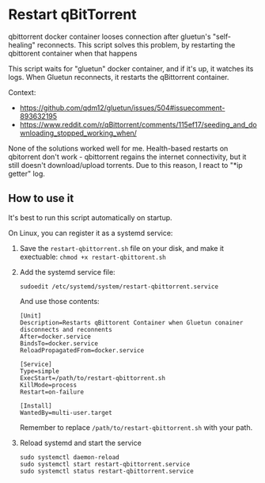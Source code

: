 # Restart qBitTorrent
qbittorrent docker container looses connection after gluetun's "self-healing" reconnects.
This script solves this problem, by restarting the qbittorent container when that happens

This script waits for "gluetun" docker container, and if it's up, it watches its logs. 
When Gluetun reconnects, it restarts the qBittorrent container.

Context:
- https://github.com/qdm12/gluetun/issues/504#issuecomment-893632195
- https://www.reddit.com/r/qBittorrent/comments/115ef17/seeding_and_downloading_stopped_working_when/

None of the solutions worked well for me. 
Health-based restarts on qbitorrent don't work - qbittorrent regains the internet connectivity, but it still doesn't download/upload torrents. Due to this reason, I react to "*ip getter" log.

## How to use it
It's best to run this script automatically on startup.

On Linux, you can register it as a systemd service:

1. Save the `restart-qbittorrent.sh` file on your disk, and make it exectuable:
    `chmod +x restart-qbittorent.sh`
2. Add the systemd service file:

    `sudoedit /etc/systemd/system/restart-qbittorrent.service`

    And use those contents:
    ```
    [Unit]
    Description=Restarts qBittorent Container when Gluetun conainer disconnects and reconnents
    After=docker.service
    BindsTo=docker.service
    ReloadPropagatedFrom=docker.service

    [Service]
    Type=simple
    ExecStart=/path/to/restart-qbittorrent.sh
    KillMode=process
    Restart=on-failure

    [Install]
    WantedBy=multi-user.target
    ```
    Remember to replace `/path/to/restart-qbittorrent.sh` with your path.
3. Reload systemd and start the service
    ```
    sudo systemctl daemon-reload
    sudo systemctl start restart-qbittorrent.service
    sudo systemctl status restart-qbittorrent.service
    ```